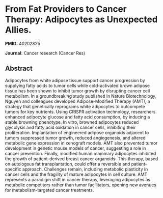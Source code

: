 # From Fat Providers to Cancer Therapy: Adipocytes as Unexpected Allies.

**PMID:** 40202825

**Journal:** Cancer research (Cancer Res)

## Abstract

Adipocytes from white adipose tissue support cancer progression by supplying fatty acids to tumor
cells while cold-activated brown adipose tissue has been shown to inhibit tumor growth by disrupting
cancer cell metabolism. In a groundbreaking study published in Nature Biotechnology, Nguyen and
colleagues developed Adipose-Modified Therapy (AMT), a strategy that genetically reprograms white
adipocytes to outcompete tumors for key nutrients. Using CRISPR activation technology, researchers
enhanced adipocyte glucose and fatty acid consumption, by inducing a stable browning phenotype. In
vitro, browned adipocytes reduced glycolysis and fatty acid oxidation in cancer cells, inhibiting
their proliferation. Implantation of engineered adipose organoids adjacent to tumors suppressed
tumor growth, reduced angiogenesis, and altered metabolic gene expression in xenograft models. AMT
also prevented tumor development in genetic mouse models of cancer, suggesting a role in cancer
prevention. Finally, modified human mammary adipocytes inhibited the growth of patient-derived
breast cancer organoids. This therapy, based on autologous fat transplantation, could offer a
reversible and patient-specific approach. Challenges remain, including metabolic plasticity in
cancer cells and the fragility of mature adipocytes in cell culture. AMT represents a paradigm shift
in cancer therapy, leveraging adipocytes as metabolic competitors rather than tumor facilitators,
opening new avenues for metabolism-targeted cancer treatments.
